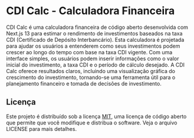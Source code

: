 # CDI Calc - Calculadora Financeira

CDI Calc é uma calculadora financeira de código aberto desenvolvida com Next.js 13 para estimar o rendimento de investimentos baseados na taxa CDI (Certificado de Depósito Interbancário). Esta calculadora é projetada para ajudar os usuários a entenderem como seus investimentos podem crescer ao longo do tempo com base na taxa CDI vigente. Com uma interface simples, os usuários podem inserir informações como o valor inicial do investimento, a taxa CDI e o período de cálculo desejado. A CDI Calc oferece resultados claros, incluindo uma visualização gráfica do crescimento do investimento, tornando-se uma ferramenta útil para o planejamento financeiro e tomada de decisões de investimento.

## Licença

Este projeto é distribuído sob a licença [MIT](LICENSE), uma licença de código aberto que permite que você modifique e distribua o software. Veja o arquivo LICENSE para mais detalhes.
